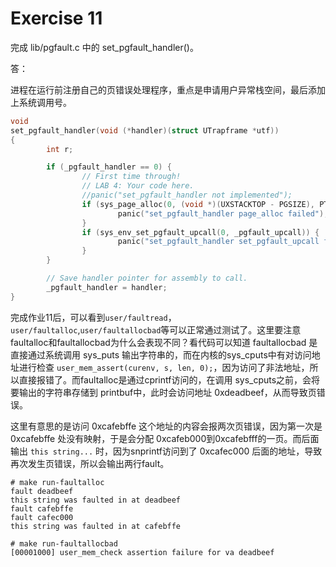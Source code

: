 # Exercise 11

完成 lib/pgfault.c 中的 set_pgfault_handler()。



答：

进程在运行前注册自己的页错误处理程序，重点是申请用户异常栈空间，最后添加上系统调用号。

```c
void
set_pgfault_handler(void (*handler)(struct UTrapframe *utf))
{
        int r;

        if (_pgfault_handler == 0) {
                // First time through!
                // LAB 4: Your code here.
                //panic("set_pgfault_handler not implemented");
                if (sys_page_alloc(0, (void *)(UXSTACKTOP - PGSIZE), PTE_W|PTE_U|PTE_P)) {
                        panic("set_pgfault_handler page_alloc failed");
                }
                if (sys_env_set_pgfault_upcall(0, _pgfault_upcall)) {
                        panic("set_pgfault_handler set_pgfault_upcall failed");
                }
        }

        // Save handler pointer for assembly to call.
        _pgfault_handler = handler;
}

```

完成作业11后，可以看到`user/faultread`，`user/faultalloc`,`user/faultallocbad`等可以正常通过测试了。这里要注意 faultalloc和faultallocbad为什么会表现不同？看代码可以知道 faultallocbad 是直接通过系统调用 sys_puts 输出字符串的，而在内核的sys_cputs中有对访问地址进行检查 `user_mem_assert(curenv, s, len, 0);`，因为访问了非法地址，所以直接报错了。而faultalloc是通过cprintf访问的，在调用 sys_cputs之前，会将要输出的字符串存储到 printbuf中，此时会访问地址 0xdeadbeef，从而导致页错误。

这里有意思的是访问 0xcafebffe 这个地址的内容会报两次页错误，因为第一次是 0xcafebffe 处没有映射，于是会分配 0xcafeb000到0xcafebfff的一页。而后面输出 `this string...` 时，因为snprintf访问到了 0xcafec000 后面的地址，导致再次发生页错误，所以会输出两行fault。

```
# make run-faultalloc
fault deadbeef
this string was faulted in at deadbeef
fault cafebffe
fault cafec000
this string was faulted in at cafebffe

# make run-faultallocbad
[00001000] user_mem_check assertion failure for va deadbeef
```

